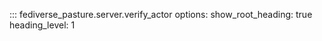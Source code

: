 <!--
SPDX-FileCopyrightText: 2023 Helge

SPDX-License-Identifier: CC-BY-4.0
-->

::: fediverse_pasture.server.verify_actor
    options:
        show_root_heading: true
        heading_level: 1
